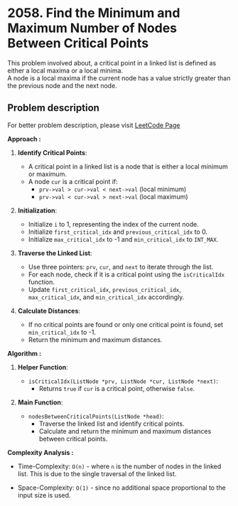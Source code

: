 # 2058. Find the Minimum and Maximum Number of Nodes Between Critical Points

This problem involved about, a critical point in a linked list is defined as either a local maxima or a local minima. <br/>
A node is a local maxima if the current node has a value strictly greater than the previous node and the next node.

## Problem description

For better problem description, please visit [LeetCode Page](https://leetcode.com/problems/find-the-minimum-and-maximum-number-of-nodes-between-critical-points/description/)

**Approach :**<br/>

1. **Identify Critical Points**:
    - A critical point in a linked list is a node that is either a local minimum or maximum.
    - A node `cur` is a critical point if:
        - `prv->val > cur->val < next->val` (local minimum)
        - `prv->val < cur->val > next->val` (local maximum)
2. **Initialization**:

    - Initialize `i` to 1, representing the index of the current node.
    - Initialize `first_critical_idx` and `previous_critical_idx` to 0.
    - Initialize `max_critical_idx` to -1 and `min_critical_idx` to `INT_MAX`.

3. **Traverse the Linked List**:

    - Use three pointers: `prv`, `cur`, and `next` to iterate through the list.
    - For each node, check if it is a critical point using the `isCriticalIdx` function.
    - Update `first_critical_idx`, `previous_critical_idx`, `max_critical_idx`, and `min_critical_idx` accordingly.

4. **Calculate Distances**:
    - If no critical points are found or only one critical point is found, set `min_critical_idx` to -1.
    - Return the minimum and maximum distances.

**Algorithm :**<br/>

1. **Helper Function**:

    - `isCriticalIdx(ListNode *prv, ListNode *cur, ListNode *next)`:
        - Returns `true` if `cur` is a critical point, otherwise `false`.

2. **Main Function**:
    - `nodesBetweenCriticalPoints(ListNode *head)`:
        - Traverse the linked list and identify critical points.
        - Calculate and return the minimum and maximum distances between critical points.

**Complexity Analysis :**<br/>

-   Time-Complexity: `O(n)` - where `n` is the number of nodes in the linked list. This is due to the single traversal of the linked list.

-   Space-Complexity: `O(1)` - since no additional space proportional to the input size is used.
